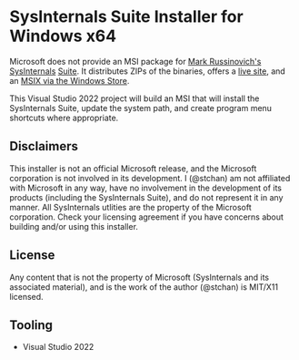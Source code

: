 # SysInternals Suite Installer for Windows x64
Microsoft does not provide an MSI package for [Mark Russinovich's](https://learn.microsoft.com/en-us/archive/blogs/markrussinovich/) [SysInternals](https://learn.microsoft.com/en-us/sysinternals/) [Suite](https://learn.microsoft.com/en-us/sysinternals/downloads/sysinternals-suite). It distributes ZIPs of the binaries, offers a [live site](https://live.sysinternals.com/), and an [MSIX via the Windows Store](https://learn.microsoft.com/en-us/sysinternals/downloads/microsoft-store). 

This Visual Studio 2022 project will build an MSI that will install the SysInternals Suite, update the system path, and create program menu shortcuts where appropriate.

## Disclaimers
This installer is not an official Microsoft release, and the Microsoft corporation is not involved in its development. I (@stchan) am not affiliated with Microsoft in any way, have no involvement in the development of its products (including the SysInternals Suite), and do not represent it in any manner. All SysInternals utlities are the property of the Microsoft corporation. Check your licensing agreement if you have concerns about building and/or using this installer.

## License
Any content that is not the property of Microsoft (SysInternals and its associated material), and is the work of the author (@stchan) is MIT/X11 licensed.

## Tooling
* Visual Studio 2022

